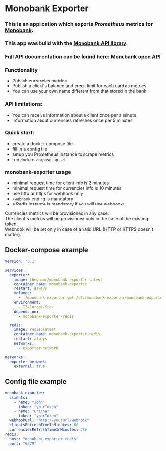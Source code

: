 # Monobank Exporter
### This is an application which exports _Prometheus_ metrics for [Monobank](https://www.monobank.ua).
### This app was build with the [Monobank API library](https://github.com/maisak/monobank-api).
### Full API documentation can be found here: [Monobank open API](https://api.monobank.ua/docs/)

### Functionality
* Publish currencies metrics
* Publish a client's balance and credit limit for each card as metrics
* You can use your own name different from that stored in the bank

### API limitations:
  * You can receive information about a client once per a minute
  * Information about currencies refreshes once per 5 minutes

### Quick start:
  * create a docker-compose file
  * fill in a config file
  * setup you Prometheus instance to scrape metrics
  * run `docker-compose up -d`

### monobank-exporter usage
  * minimal request time for client info is 2 minutes
  * minimal request time for currencies info is 10 minutes
  * use http or https for webhook only
  * `/webhook` ending is mandatory
  * a Redis instance is mandatory if you will use webhooks.

Currencies metrics will be provisioned in any case.<br>
The client's metrics will be provisioned only in the case of the existing token.<br>
Webhook will be set only in case of a valid URL (HTTP or HTTPS doesn't matter).<br>

## Docker-compose example
```yaml
version: '3.1'

services:
  exporter:
    image: thegarmr/monobank-exporter:latest
    container_name: monobank-exporter
    restart: always
    volumes:
      - ./monobank-exporter.yml:/etc/monobank-exporter/monobank-exporter.yml
    environment:
      - TZ=Europe/Kiev
    depends_on:
      - monobank-exporter-redis

  redis:
    image: redis:latest
    container_name: monobank-exporter-redis
    restart: always
    networks:
      - exporter-network

networks:
  exporter-network:
    external: true
```

## Config file example
```yaml
monobank-exporter:
  clients:
    - name: "John"
      token: "yourToken"
    - name: "Briana"
      token: "yourToken"
  webhookUrl: "http://yourUrl/webhook"
  clientsRefreshTimeInMinutes: 60
  currenciesRefreshTimeInMinutes: 720
redis:
  host: "monobank-exporter-redis"
  port: "6379"
```